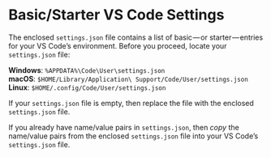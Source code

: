 # Basic/Starter VS Code Settings

The enclosed `settings.json` file contains a list of basic — or starter — entries for your VS Code’s environment. Before you proceed, locate your `settings.json` file:

**Windows**: `%APPDATA%\Code\User\settings.json`  
**macOS**: `$HOME/Library/Application\ Support/Code/User/settings.json`  
**Linux**: `$HOME/.config/Code/User/settings.json`

If your `settings.json` file is empty, then replace the file with the enclosed `settings.json` file.

If you already have name/value pairs in `settings.json`, then *copy* the name/value pairs from the enclosed `settings.json` file into your VS Code’s `settings.json` file.
